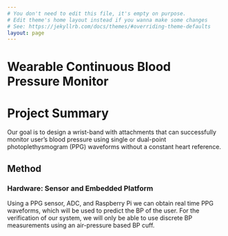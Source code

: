 ```yaml
---
# You don't need to edit this file, it's empty on purpose.
# Edit theme's home layout instead if you wanna make some changes
# See: https://jekyllrb.com/docs/themes/#overriding-theme-defaults
layout: page
---
```


# Wearable Continuous Blood Pressure Monitor

# Project Summary

Our goal is to design a wrist-band with attachments that can successfully monitor user’s blood pressure using single or dual-point photoplethysmogram (PPG) waveforms without a constant heart reference.

## Method

### Hardware: Sensor and Embedded Platform

Using a PPG sensor, ADC, and Raspberry Pi we can obtain real time PPG waveforms, which will be used to predict the BP of the user. For the verification of our system, we will only be able to use discrete BP measurements using an air-pressure based BP cuff. 

